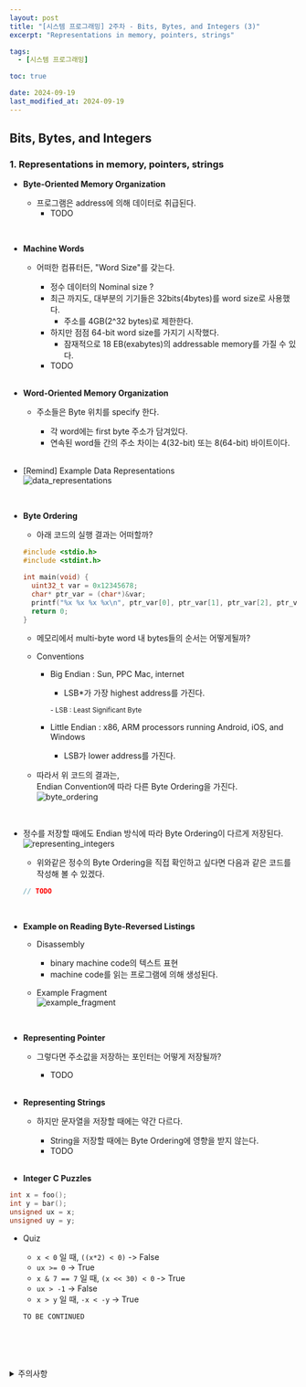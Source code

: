 ```yaml
---
layout: post
title: "[시스템 프로그래밍] 2주차 - Bits, Bytes, and Integers (3)"
excerpt: "Representations in memory, pointers, strings"

tags:
  - [시스템 프로그래밍]

toc: true

date: 2024-09-19
last_modified_at: 2024-09-19
---
```

## Bits, Bytes, and Integers
### 1. Representations in memory, pointers, strings
- **Byte-Oriented Memory Organization**  

  - 프로그램은 address에 의해 데이터로 취급된다.  
    - TODO

<br>

- **Machine Words**  
  - 어떠한 컴퓨터든, "Word Size"를 갖는다.  

    - 정수 데이터의 Nominal size ?
    - 최근 까지도, 대부분의 기기들은 32bits(4bytes)를 word size로 사용했다.  
      - 주소를 4GB(2^32 bytes)로 제한한다.  
    - 하지만 점점 64-bit word size를 가지기 시작했다.  
      - 잠재적으로 18 EB(exabytes)의 addressable memory를 가질 수 있다.  
    - TODO  

    <br>

- **Word-Oriented Memory Organization**  
  - 주소들은 Byte 위치를 specify 한다.  
    - 각 word에는 first byte 주소가 담겨있다.  
    - 연속된 word들 간의 주소 차이는 4(32-bit) 또는 8(64-bit) 바이트이다.  

    <br>

- [Remind] Example Data Representations  
![data_representations](TODO)  

<br>

- **Byte Ordering**
  - 아래 코드의 실행 결과는 어떠할까?  

  ```c
  #include <stdio.h>
  #include <stdint.h>

  int main(void) {
    uint32_t var = 0x12345678;
    char* ptr_var = (char*)&var;
    printf("%x %x %x %x\n", ptr_var[0], ptr_var[1], ptr_var[2], ptr_var[3]);
    return 0;
  }
  ```

  - 메모리에서 multi-byte word 내 bytes들의 순서는 어떻게될까?  

  - Conventions
    - Big Endian : Sun, PPC Mac, internet
      - LSB*가 가장 highest address를 가진다.  

      <sup>- LSB : Least Significant Byte

    - Little Endian : x86, ARM processors running Android, iOS, and Windows
      - LSB가 lower address를 가진다.  

  - 따라서 위 코드의 결과는,  
  Endian Convention에 따라 다른 Byte Ordering을 가진다.  
  ![byte_ordering](TODO)  
  
  <br>

- 정수를 저장할 때에도 Endian 방식에 따라 Byte Ordering이 다르게 저장된다.  
![representing_integers](TODO)  

  - 위와같은 정수의 Byte Ordering을 직접 확인하고 싶다면 다음과 같은 코드를 작성해 볼 수 있겠다.  

  ```c
  // TODO
  ```

  <br>

- **Example on Reading Byte-Reversed Listings**
  - Disassembly
    - binary machine code의 텍스트 표현
    - machine code를 읽는 프로그램에 의해 생성된다.  

  - Example Fragment  
  ![example_fragment](TODO)  

  <br>

- **Representing Pointer**
  - 그렇다면 주소값을 저장하는 포인터는 어떻게 저장될까?  
    - TODO  

    <br>

- **Representing Strings**
  - 하지만 문자열을 저장할 때에는 약간 다르다.  
    - String을 저장할 때에는 Byte Ordering에 영향을 받지 않는다.  
    - TODO  

    <br>

- **Integer C Puzzles**

```c
int x = foo();
int y = bar();
unsigned ux = x;
unsigned uy = y;
```

- Quiz
  - `x < 0` 일 때, `((x*2) < 0)`  ->  False
  - `ux >= 0`  ->  True
  - `x & 7 == 7` 일 때, `(x << 30) < 0`  ->  True
  - `ux > -1`  -> False
  - `x > y` 일 때, `-x < -y`  ->  True  
  
  ```
  TO BE CONTINUED
  ```

<br>
<br>
<br>
<br>
<details>
<summary>주의사항</summary>
<div markdown="1">  

이 포스팅은 강원대학교 송원준 교수님의 시스템 프로그래밍 수업을 들으며 내용을 정리 한 것입니다.  
수업 내용에 대한 저작권은 교수님께 있으니,  
다른 곳으로의 무분별한 내용 복사를 자제해 주세요.  

</div>
</details>